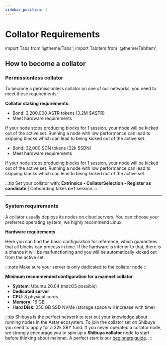 ```yaml
---
sidebar_position: 2
---
```


# Collator Requirements

import Tabs from '@theme/Tabs';
import TabItem from '@theme/TabItem';

## How to become a collator

### Permissionless collator

To become a permissionless collator on one of our networks, you need to meet these requirements:

**Collator staking requirements:**

<Tabs>
<TabItem value="astar" label="Astar Network" default>
<p>
<ul>
  <li>Bond: 3,200,000 ASTR tokens (3.2M $ASTR)</li>
  <li>Meet hardware requirements</li>
</ul>
</p>
<p>If your node stops producing blocks for 1 session, your node will be kicked out of the active set. Running a node with low performance can lead to skipping blocks which can lead to being kicked out of the active set.</p>

</TabItem>
<TabItem value="shiden" label="Shiden Network">
<p>
<ul>
  <li>Bond: 32,000 SDN tokens (32k $SDN)</li>
  <li>Meet hardware requirements</li>
</ul>
</p>
<p>If your node stops producing blocks for 1 session, your node will be kicked out of the active set. Running a node with low performance can lead to skipping blocks which can lead to being kicked out of the active set.</p>

</TabItem>
</Tabs>

:::tip
Set your collator with: 
**Extrinsics - CollatorSelection - Register as candidate** | 
Onboarding takes **n+1** session.
:::

---

### System requirements

A collator usually deploys its nodes on cloud servers. You can choose your preferred operating system, we highly recommend Linux.

**Hardware requirements**

Here you can find the basic configuration for reference, which guarantees that all blocks can process in time. If the hardware is inferior to that, there is a chance it will be malfunctioning and you will be automatically kicked out from the active set.

:::note
Make sure your server is only dedicated to the collator node
:::

**Minimum recommended configuration for a mainnet collator**

- **System**: Ubuntu 20.04 (macOS possible)
- **Dedicated server**
- **CPU**: 8 physical cores
- **Memory**: 16 GB
- **Hard Disk**: 250 GB SSD NVMe (storage space will increase with time)

:::tip
Shibuya is the perfect network to test out your knowledge about running nodes in the Astar ecosystem. To join the collator set on Shibuya you need to apply for a 32k SBY fund.
If you never operated a collator node, we strongly encourage you to spin up a **Shibuya collator** node to start before thinking about mainnet. A perfect start is our [beginners guide](https://astar.network).
:::